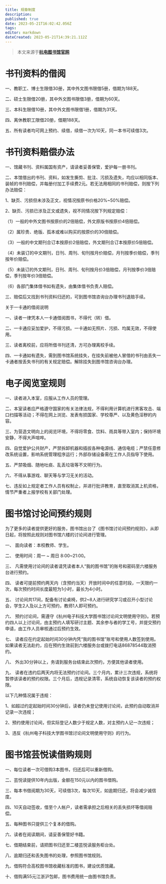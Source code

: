 ```yaml
---
title: 规章制度
description: 
published: true
date: 2023-05-21T16:02:42.056Z
tags: 
editor: markdown
dateCreated: 2023-05-21T14:39:21.112Z
---
```


> 本文来源于[**杭电图书馆官网**](https://tsg.hdu.edu.cn/)

# 书刊资料的借阅

一、教职工、博士生限借30册，其中外文图书限借5册，借期为188天。

二、硕士生限借20册，其中外文图书限借3册，借期为60天。

三、本科生限借10册，其中外文图书限借1册，借期为31天。

四、离休教职工限借20册，借期188天。

五、所有读者均可网上预约、续借，续借一次为10天，同一本书可续借3次。

# 书刊资料赔偿办法

一、馆藏书刊、资料属国有资产，请读者妥善保管，爱护每一册书刊。

二、本馆借出的书刊、资料，如发生撕剪、批注、污损及遗失，均应以相同版本、装帧的书刊赔偿，并每册付加工手续费2元。若无法用相同的书刊赔偿，则按下列办法赔偿：

1、缺页、污损但未涉及正文，视情况按原书价格20%~50%赔偿。

2、缺页、污损已涉及正文或遗失，视不同情况按下列规定赔偿：

（1）一般的中外文图书按原价的2倍赔偿，外文原版书按原价4倍赔偿。

（2）属珍贵、绝版、孤本或难以购买的按原价的30倍赔偿。

（3）一般的中文期刊合订本按原价2倍赔偿，外文期刊合订本按原价5倍赔偿。

（4）未装订的中文期刊，日刊、周刊、旬刊按月价赔偿，月刊按季价赔偿，季刊按年价赔偿。

（5）未装订的外文期刊，日刊、周刊、旬刊按月价3倍赔偿，月刊按季价3倍赔偿，季刊按年价3倍赔偿。

（6）各部门集体借书如有遗失，由集体借书负责人赔偿。

三、赔偿后又找到书刊资料归还的，可到图书馆咨询台办理书刊退赔手续。 

关于一卡通的借阅说明

一、读者一律凭本人一卡通借阅图书，不得代（转）借。

二、一卡通应妥加爱护，不得污损。一卡通如无照片、污损、均属无效，不得使用。

三、读者离校前，应将所借书刊还清，方可办理离校手续。

四、一卡通如有遗失，需到图书馆系统挂失，在挂失前被他人冒借的书刊由丢失一卡通者按丢失书刊的有关规定赔偿。解除挂失到图书馆咨询台办理。

# 电子阅览室规则

一、读者进入本室，应服从工作人员的管理。

二、本室读者应严格遵守国家的有关法律法规，不得利用计算机进行黑客攻击、端口扫描等活动；不得在网上浏览、发表有损国家、学校尊严、以及黄色淫秽的内容。

三、为营造文明向上的阅览环境，不得将零食、饮料、雨具等带入室内；保持环境安静，不得大声喧哗。

四、自觉爱护公共财产，严禁拆卸机器和插拔各种电源线、通信电缆；严禁任意修改系统设置，影响系统管理程序运行；外部存储设备需在工作人员指导下使用。

五、严禁吸烟、随地吐痰、乱丢垃圾等不文明行为。

六、不得从事游戏、聊天等与学习无关的活动。

七、违反如上规定者工作人员有权制止，并进行批评教育，直至取消其上机资格，情节严重者上报学校有关部门处理。

# 图书馆讨论间预约规则

为了更多的读者提供更好的服务，图书馆出台了《图书馆讨论间预约规则》，从即日起，将按照此规则对图书馆六楼的讨论间进行管理。

一、 面向读者：本校教师、学生。

二、 使用时间：周一 ~ 周日 8:00~21:00。

三、 凡需使用讨论间的读者请凭读者本人“我的图书馆”的账号和密码至六楼服务台进行预约。

四、 读者可提前预约两天内（含预约当天）开放时间中的任意时段，一天限约一次，每次预约时间长度最短为1小时，最长为4小时。

五、 讨论间共17间，配备有讨论桌椅，供2~8人进行研究学习或召开小型讨论会，学生2人及以上方可预约，教师1人即可预约。

六、 预约讨论间，需遵守《杭州电子科技大学图书馆讨论间文明使用守则》。若预约四人以上讨论间，由主预约人填写研讨主题、其余参与者的学工号，并提交预约申请，由工作人员审核通过后预约生效。

七、 读者应在约定起始时间30分钟内凭“我的图书馆”账号和使用人数签到使用。如果读者无法赴约，应在预约生效前到六楼服务台或拨打电话86878544取消预约。

八、 外出30分钟以上，务请到服务台结束此次预约，方便其他读者使用。

九、 读者在违约后两天内将无法预约讨论间。三个月内，累计三次违规，系统将暂停该读者的预约权限。三个月后，违规记录清零，系统自动恢复该读者的预约权限。

以下几种情况属于违规：

1、如超过约定起始时间30分钟后，读者仍未登记使用讨论间，此预约自动取消并记录一次违规；

2、预约使用讨论间，但实际登记人数少于规定人数，对主预约人记一次违规；

3、违反《杭州电子科技大学图书馆讨论间文明使用守则》的行为。

# 图书馆芸悦读借购规则

一、每位读者一次可借购3本图书，归还后可以重新借购。

二、芸悦读提供10年内出版，金额在150元以内的图书借购。

三、每本书借阅期为30天，可续借3次，每次10天，如逾期归还，将会减少诚信度。

四、10天自动签收，借至个人帐户，读者需承担之后相关的丢失损坏等借阅赔偿。

五、每种图书只提供三个复本的借购。

六、读者在阅读期间，请妥善保管好书籍。

七、借期结束前，请把图书归还至二楼芸悦读服务柜台处。

八、逾期归还和丢失图书的处理，参照图书馆规则。

九、借购符合高校图书馆收藏标准的图书，建设优质馆藏。

十、借购满55元江浙沪包邮，图书费用统一由图书馆负责。